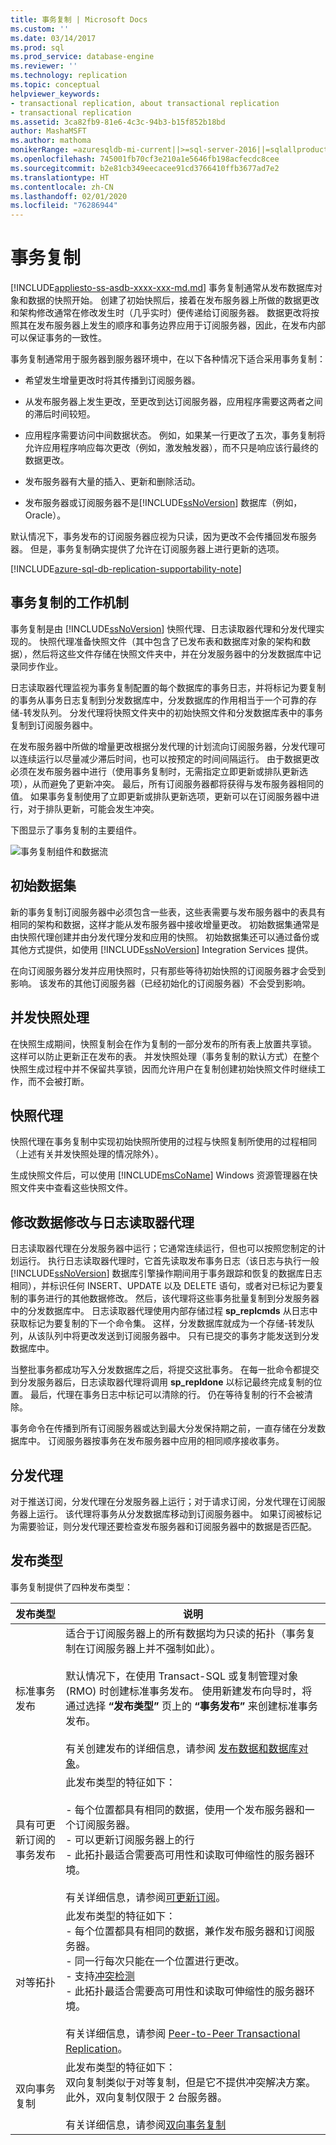 ```yaml
---
title: 事务复制 | Microsoft Docs
ms.custom: ''
ms.date: 03/14/2017
ms.prod: sql
ms.prod_service: database-engine
ms.reviewer: ''
ms.technology: replication
ms.topic: conceptual
helpviewer_keywords:
- transactional replication, about transactional replication
- transactional replication
ms.assetid: 3ca82fb9-81e6-4c3c-94b3-b15f852b18bd
author: MashaMSFT
ms.author: mathoma
monikerRange: =azuresqldb-mi-current||>=sql-server-2016||=sqlallproducts-allversions
ms.openlocfilehash: 745001fb70cf3e210a1e5646fb198acfecdc8cee
ms.sourcegitcommit: b2e81cb349eecacee91cd3766410ffb3677ad7e2
ms.translationtype: HT
ms.contentlocale: zh-CN
ms.lasthandoff: 02/01/2020
ms.locfileid: "76286944"
---
```

# <a name="transactional-replication"></a>事务复制
[!INCLUDE[appliesto-ss-asdb-xxxx-xxx-md.md](../../../includes/appliesto-ss-asdb-xxxx-xxx-md.md)]
  事务复制通常从发布数据库对象和数据的快照开始。 创建了初始快照后，接着在发布服务器上所做的数据更改和架构修改通常在修改发生时（几乎实时）便传递给订阅服务器。 数据更改将按照其在发布服务器上发生的顺序和事务边界应用于订阅服务器，因此，在发布内部可以保证事务的一致性。  
  
 事务复制通常用于服务器到服务器环境中，在以下各种情况下适合采用事务复制：  
  
-   希望发生增量更改时将其传播到订阅服务器。  
  
-   从发布服务器上发生更改，至更改到达订阅服务器，应用程序需要这两者之间的滞后时间较短。  
  
-   应用程序需要访问中间数据状态。 例如，如果某一行更改了五次，事务复制将允许应用程序响应每次更改（例如，激发触发器），而不只是响应该行最终的数据更改。  
  
-   发布服务器有大量的插入、更新和删除活动。  
  
-   发布服务器或订阅服务器不是[!INCLUDE[ssNoVersion](../../../includes/ssnoversion-md.md)] 数据库（例如，Oracle）。  
  
 默认情况下，事务发布的订阅服务器应视为只读，因为更改不会传播回发布服务器。 但是，事务复制确实提供了允许在订阅服务器上进行更新的选项。  

[!INCLUDE[azure-sql-db-replication-supportability-note](../../../includes/azure-sql-db-replication-supportability-note.md)]
  
##  <a name="HowWorks"></a> 事务复制的工作机制  
 事务复制是由 [!INCLUDE[ssNoVersion](../../../includes/ssnoversion-md.md)] 快照代理、日志读取器代理和分发代理实现的。 快照代理准备快照文件（其中包含了已发布表和数据库对象的架构和数据），然后将这些文件存储在快照文件夹中，并在分发服务器中的分发数据库中记录同步作业。  
  
 日志读取器代理监视为事务复制配置的每个数据库的事务日志，并将标记为要复制的事务从事务日志复制到分发数据库中，分发数据库的作用相当于一个可靠的存储-转发队列。 分发代理将快照文件夹中的初始快照文件和分发数据库表中的事务复制到订阅服务器中。  
  
 在发布服务器中所做的增量更改根据分发代理的计划流向订阅服务器，分发代理可以连续运行以尽量减少滞后时间，也可以按预定的时间间隔运行。 由于数据更改必须在发布服务器中进行（使用事务复制时，无需指定立即更新或排队更新选项），从而避免了更新冲突。 最后，所有订阅服务器都将获得与发布服务器相同的值。 如果事务复制使用了立即更新或排队更新选项，更新可以在订阅服务器中进行，对于排队更新，可能会发生冲突。  
  
 下图显示了事务复制的主要组件。  
  
 ![事务复制组件和数据流](../../../relational-databases/replication/transactional/media/trnsact.gif "事务复制组件和数据流")  
  
##  <a name="Dataset"></a> 初始数据集  
 新的事务复制订阅服务器中必须包含一些表，这些表需要与发布服务器中的表具有相同的架构和数据，这样才能从发布服务器中接收增量更改。 初始数据集通常是由快照代理创建并由分发代理分发和应用的快照。 初始数据集还可以通过备份或其他方式提供，如使用 [!INCLUDE[ssNoVersion](../../../includes/ssnoversion-md.md)] Integration Services 提供。  
  
 在向订阅服务器分发并应用快照时，只有那些等待初始快照的订阅服务器才会受到影响。 该发布的其他订阅服务器（已经初始化的订阅服务器）不会受到影响。  
  
## <a name="concurrent-snapshot-processing"></a>并发快照处理  
 在快照生成期间，快照复制会在作为复制的一部分发布的所有表上放置共享锁。 这样可以防止更新正在发布的表。 并发快照处理（事务复制的默认方式）在整个快照生成过程中并不保留共享锁，因而允许用户在复制创建初始快照文件时继续工作，而不会被打断。  
  
##  <a name="SnapshotAgent"></a> 快照代理  
 快照代理在事务复制中实现初始快照所使用的过程与快照复制所使用的过程相同（上述有关并发快照处理的情况除外）。  
  
 生成快照文件后，可以使用 [!INCLUDE[msCoName](../../../includes/msconame-md.md)] Windows 资源管理器在快照文件夹中查看这些快照文件。  
  
##  <a name="LogReaderAgent"></a> 修改数据修改与日志读取器代理  
 日志读取器代理在分发服务器中运行；它通常连续运行，但也可以按照您制定的计划运行。 执行日志读取器代理时，它首先读取发布事务日志（该日志与执行一般 [!INCLUDE[ssNoVersion](../../../includes/ssnoversion-md.md)] 数据库引擎操作期间用于事务跟踪和恢复的数据库日志相同），并标识任何 INSERT、UPDATE 以及 DELETE 语句，或者对已标记为要复制的事务进行的其他数据修改。 然后，该代理将这些事务批量复制到分发服务器中的分发数据库中。 日志读取器代理使用内部存储过程 **sp_replcmds** 从日志中获取标记为要复制的下一个命令集。 这样，分发数据库就成为一个存储-转发队列，从该队列中将更改发送到订阅服务器中。 只有已提交的事务才能发送到分发数据库中。  
  
 当整批事务都成功写入分发数据库之后，将提交这批事务。 在每一批命令都提交到分发服务器后，日志读取器代理将调用 **sp_repldone** 以标记最终完成复制的位置。 最后，代理在事务日志中标记可以清除的行。 仍在等待复制的行不会被清除。  
  
 事务命令在传播到所有订阅服务器或达到最大分发保持期之前，一直存储在分发数据库中。 订阅服务器按事务在发布服务器中应用的相同顺序接收事务。  
  
##  <a name="DistributionAgent"></a> 分发代理  
 对于推送订阅，分发代理在分发服务器上运行；对于请求订阅，分发代理在订阅服务器上运行。 该代理将事务从分发数据库移动到订阅服务器中。 如果订阅被标记为需要验证，则分发代理还要检查发布服务器和订阅服务器中的数据是否匹配。  

## <a name="publication-types"></a>发布类型 
事务复制提供了四种发布类型：  
  
|发布类型|说明|  
|----------------------|-----------------|  
|标准事务发布|适合于订阅服务器上的所有数据均为只读的拓扑（事务复制在订阅服务器上并不强制如此）。<br /><br /> 默认情况下，在使用 Transact-SQL 或复制管理对象 (RMO) 时创建标准事务发布。 使用新建发布向导时，将通过选择 **“发布类型”** 页上的 **“事务发布”** 来创建标准事务发布。<br /><br /> 有关创建发布的详细信息，请参阅 [发布数据和数据库对象](../../../relational-databases/replication/publish/publish-data-and-database-objects.md)。|  
|具有可更新订阅的事务发布|此发布类型的特征如下：<br /><br /> \- 每个位置都具有相同的数据，使用一个发布服务器和一个订阅服务器。 <br /> \- 可以更新订阅服务器上的行<br /> \- 此拓扑最适合需要高可用性和读取可伸缩性的服务器环境。<br /><br />有关详细信息，请参阅[可更新订阅](../../../relational-databases/replication/transactional/updatable-subscriptions-for-transactional-replication.md)。|  
|对等拓扑|此发布类型的特征如下：<br /> - 每个位置都具有相同的数据，兼作发布服务器和订阅服务器。<br /> - 同一行每次只能在一个位置进行更改。<br /> - 支持[冲突检测](../../../relational-databases/replication/transactional/peer-to-peer-conflict-detection-in-peer-to-peer-replication.md)  <br />- 此拓扑最适合需要高可用性和读取可伸缩性的服务器环境。<br /><br />有关详细信息，请参阅 [Peer-to-Peer Transactional Replication](../../../relational-databases/replication/transactional/peer-to-peer-transactional-replication.md)。|  
|双向事务复制|此发布类型的特征如下：<br />双向复制类似于对等复制，但是它不提供冲突解决方案。 此外，双向复制仅限于 2 台服务器。 <br /><br /> 有关详细信息，请参阅[双向事务复制](../../../relational-databases/replication/transactional/bidirectional-transactional-replication.md) |  
  
  
